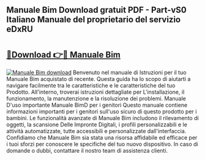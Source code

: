## Manuale Bim Download gratuit PDF - Part-vS0 Italiano Manuale del proprietario del servizio eDxRU

# <h2><a href="http://dfe9h2g.blite.top/?on=Manuale+Bim">🔗Download 👉🔴 Manuale Bim</a></h2>

[![Manuale Bim download](https://i.imgur.com/lujVjoI.png)](http://dfe9h2g.blite.top/?on=Manuale+Bim)
Benvenuto nel manuale di Istruzioni per il tuo Manuale Bim acquistato di recente. Questa guida ha lo scopo di aiutarti a navigare facilmente tra le caratteristiche e le caratteristiche del tuo Prodotto. All'interno, troverai istruzioni dettagliate per L'installazione, il funzionamento, la manutenzione e la risoluzione dei problemi. Manuale D'uso importante Manuale BimD per i genitori Questo manuale contiene informazioni importanti per i genitori sull'uso sicuro di questo prodotto per i bambini. Le funzionalità avanzate di Manuale Bim includono il rilevamento di oggetti, la scansione Delle Impronte Digitali, i profili personalizzabili e le attività automatizzate, tutte accessibili e personalizzate dall'interfaccia. Confidiamo che Manuale Bim sia stata una risorsa affidabile ed efficace per i tuoi sforzi per conoscere le specifiche del tuo nuovo dispositivo. In caso di domande o dubbi, contattare il nostro team di assistenza clienti.
